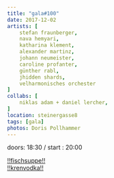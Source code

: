 ```yaml
---
title: "gala#100"
date: 2017-12-02
artists: [
    stefan fraunberger,
    nava hemyari,
    katharina klement,
    alexander martinz,
    johann neumeister,
    caroline profanter,
    günther rabl,
    jhidden shards,
    velharmonisches orchester
]
collabs: [
    niklas adam + daniel lercher,
]
location: steinergasse8
tags: [gala]
photos: Doris Pollhammer
---
```

doors: 18:30 / start : 20:00

[!!fischsuppe!!](https://www.google.com/search?q=fischsuppe&rlz=1C5CHFA_enAT774AT774&source=lnms&tbm=isch&sa=X&ved=0ahUKEwjaup3hho3lAhWByqQKHRGMBCAQ_AUIEigB&biw=1200&bih=677)  
[!!krenvodka!!](https://www.chefkoch.de/rezepte/2416311381492555/Krenwodka.html)

